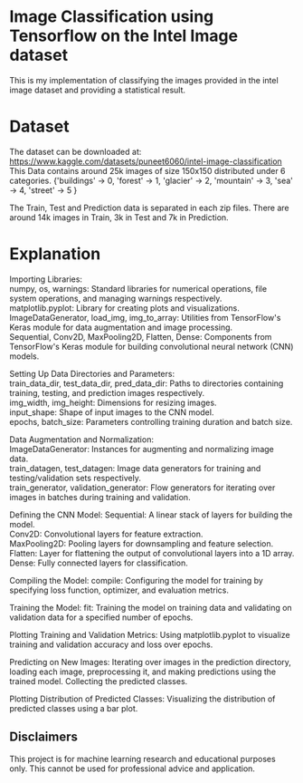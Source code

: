 # Image Classification using Tensorflow on the Intel Image dataset

This is my implementation of classifying the images provided in the intel image dataset and providing a statistical result.

# Dataset
The dataset can be downloaded at: https://www.kaggle.com/datasets/puneet6060/intel-image-classification
This Data contains around 25k images of size 150x150 distributed under 6 categories.
{'buildings' -> 0,
'forest' -> 1,
'glacier' -> 2,
'mountain' -> 3,
'sea' -> 4,
'street' -> 5 }

The Train, Test and Prediction data is separated in each zip files. There are around 14k images in Train, 3k in Test and 7k in Prediction.

# Explanation
Importing Libraries:  
numpy, os, warnings: Standard libraries for numerical operations, file system operations, and managing warnings respectively.  
matplotlib.pyplot: Library for creating plots and visualizations.  
ImageDataGenerator, load_img, img_to_array: Utilities from TensorFlow's Keras module for data augmentation and image processing.  
Sequential, Conv2D, MaxPooling2D, Flatten, Dense: Components from TensorFlow's Keras module for building convolutional neural network (CNN) models.  

Setting Up Data Directories and Parameters:  
train_data_dir, test_data_dir, pred_data_dir: Paths to directories containing training, testing, and prediction images respectively.  
img_width, img_height: Dimensions for resizing images.  
input_shape: Shape of input images to the CNN model.  
epochs, batch_size: Parameters controlling training duration and batch size.  

Data Augmentation and Normalization:  
ImageDataGenerator: Instances for augmenting and normalizing image data.  
train_datagen, test_datagen: Image data generators for training and testing/validation sets respectively.  
train_generator, validation_generator: Flow generators for iterating over images in batches during training and validation.  

Defining the CNN Model:
Sequential: A linear stack of layers for building the model.  
Conv2D: Convolutional layers for feature extraction.  
MaxPooling2D: Pooling layers for downsampling and feature selection.  
Flatten: Layer for flattening the output of convolutional layers into a 1D array.  
Dense: Fully connected layers for classification.  

Compiling the Model:
compile: Configuring the model for training by specifying loss function, optimizer, and evaluation metrics.  

Training the Model:
fit: Training the model on training data and validating on validation data for a specified number of epochs.  

Plotting Training and Validation Metrics:
Using matplotlib.pyplot to visualize training and validation accuracy and loss over epochs.  

Predicting on New Images:
Iterating over images in the prediction directory, loading each image, preprocessing it, and making predictions using the trained model.
Collecting the predicted classes.  

Plotting Distribution of Predicted Classes:
Visualizing the distribution of predicted classes using a bar plot.

## Disclaimers
This project is for machine learning research and educational purposes only. This cannot be used for professional advice and application.
